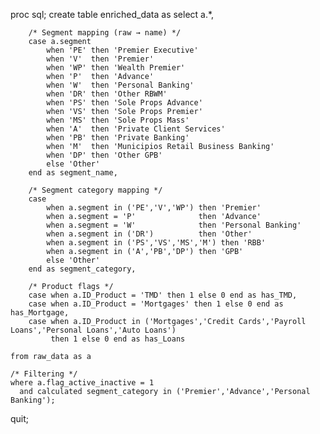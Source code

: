 proc sql;
    create table enriched_data as
    select 
        a.*,

        /* Segment mapping (raw → name) */
        case a.segment
            when 'PE' then 'Premier Executive'
            when 'V'  then 'Premier'
            when 'WP' then 'Wealth Premier'
            when 'P'  then 'Advance'
            when 'W'  then 'Personal Banking'
            when 'DR' then 'Other RBWM'
            when 'PS' then 'Sole Props Advance'
            when 'VS' then 'Sole Props Premier'
            when 'MS' then 'Sole Props Mass'
            when 'A'  then 'Private Client Services'
            when 'PB' then 'Private Banking'
            when 'M'  then 'Municipios Retail Business Banking'
            when 'DP' then 'Other GPB'
            else 'Other'
        end as segment_name,

        /* Segment category mapping */
        case 
            when a.segment in ('PE','V','WP') then 'Premier'
            when a.segment = 'P'              then 'Advance'
            when a.segment = 'W'              then 'Personal Banking'
            when a.segment in ('DR')          then 'Other'
            when a.segment in ('PS','VS','MS','M') then 'RBB'
            when a.segment in ('A','PB','DP') then 'GPB'
            else 'Other'
        end as segment_category,

        /* Product flags */
        case when a.ID_Product = 'TMD' then 1 else 0 end as has_TMD,
        case when a.ID_Product = 'Mortgages' then 1 else 0 end as has_Mortgage,
        case when a.ID_Product in ('Mortgages','Credit Cards','Payroll Loans','Personal Loans','Auto Loans')
             then 1 else 0 end as has_Loans

    from raw_data as a

    /* Filtering */
    where a.flag_active_inactive = 1
      and calculated segment_category in ('Premier','Advance','Personal Banking');
quit;
